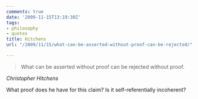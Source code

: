 ```yaml
---
comments: true
date: '2009-11-15T13:19:30Z'
tags:
- philosophy
- quotes
title: Hitchens
url: "/2009/11/15/what-can-be-asserted-without-proof-can-be-rejected/"

---
```

<blockquote class="big">What can be asserted without proof can be rejected without proof.</blockquote>

<cite class="big">Christopher Hitchens</cite>

What proof does he have for this claim? Is it self-referentially incoherent?

